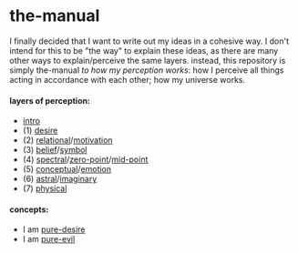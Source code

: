 # the-manual

I finally decided that I want to write out my ideas in a cohesive way. I don't intend for this to be "the way" to explain these ideas, as there are many other ways to explain/perceive the same layers. instead, this repository is simply the-manual *to how my perception works*: how I perceive all things acting in accordance with each other; how my universe works.

#### layers of perception:
- [intro](/intro.md)
- (1) [desire](/desire.md)
- (2) [relational](/relational.md)/[motivation](/motivation.md)
- (3) [belief](/belief.md)/[symbol](/symbol.md)
- (4) [spectral](/spectral.md)/[zero-point](/zero-point)/[mid-point](/mid-point.md)
- (5) [conceptual](/concept.md)/[emotion](/emotion.md)
- (6) [astral](/astral.md)/[imaginary](/imaginary.md)
- (7) [physical](/physical.md)

#### concepts:
- I am [pure-desire](/concepts/pure-desire.md)
- I am [pure-evil](/concepts/pure-evil.md)
